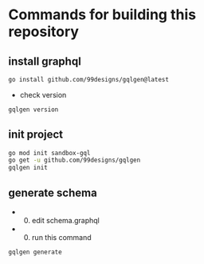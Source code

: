 # Commands for building this repository

## install graphql

```zsh
go install github.com/99designs/gqlgen@latest
```

- check version

```zsh
gqlgen version
```

## init project

```zsh
go mod init sandbox-gql
go get -u github.com/99designs/gqlgen
gqlgen init
```

## generate schema

- 0. edit schema.graphql 
- 0. run this command

```zsh
gqlgen generate
```
